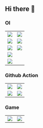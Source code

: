 ## Hi there 👋
### OI

<table>
  <tr>
    <td>
      <a href="https://github.com/OIerKimi/PPTs-in-OI">
        <img align="center" src="https://github-readme-stats.vercel.app/api/pin/?username=OIerKimi&repo=PPTs-in-OI&show_owner=true" />
      </a>
    </td>
    <td>
      <a href="https://github.com/OIerKimi/OI">
        <img align="center" src="https://github-readme-stats.vercel.app/api/pin/?username=OIerKimi&repo=OI&show_owner=true" />
      </a>
    </td>
  </tr>
  <tr>
    <td>
      <a href="https://github.com/OIerKimi/OI-Test">
        <img align="center" src="https://github-readme-stats.vercel.app/api/pin/?username=OIerKimi&repo=OI-Test&show_owner=true" />
      </a>
    </td>
    <td>
      <a href="https://github.com/OIerKimi/OI-Contest">
        <img align="center" src="https://github-readme-stats.vercel.app/api/pin/?username=OIerKimi&repo=OI-Contest&show_owner=true" />
      </a>
    </td>
  </tr>
  <tr>
    <td>
      <a href="https://github.com/OIerKimi/GraphEditorEN">
        <img align="center" src="https://github-readme-stats.vercel.app/api/pin/?username=OIerKimi&repo=GraphEditorEN&show_owner=true" />
      </a>
    </td>
    <td>
      <a href="https://github.com/OIerKimi/GraphEditorZH">
        <img align="center" src="https://github-readme-stats.vercel.app/api/pin/?username=OIerKimi&repo=GraphEditorZH&show_owner=true" />
      </a>
    </td>
  </tr>
  <tr>
    <td>
      <a href="https://github.com/OIerKimi/Luogu-Payment">
        <img align="center" src="https://github-readme-stats.vercel.app/api/pin/?username=OIerKimi&repo=Luogu-Payment&show_owner=true" />
      </a>
    </td>
  </tr>
  <td>
      <a href="https://github.com/OIerKimi/OI-Wiki">
        <img align="center" src="https://github-readme-stats.vercel.app/api/pin/?username=OIerKimi&repo=OI-Wiki&show_owner=true" />
      </a>
    </td>
  </tr>
</table>

### Github Action

<table>
  <tr>
    <td>
      <a href="https://github.com/OIerKimi/GreenhubLicence">
        <img align="center" src="https://github-readme-stats.vercel.app/api/pin/?username=OIerKimi&repo=GreenhubLicence&show_owner=true" />
      </a>
    </td>
    <td>
      <a href="https://github.com/OIerKimi/memorandum">
        <img align="center" src="https://github-readme-stats.vercel.app/api/pin/?username=OIerKimi&repo=memorandum&show_owner=true" />
      </a>
    </td>
  </tr>
  <tr>
    <td>
      <a href="https://github.com/OIerKimi/Chat">
        <img align="center" src="https://github-readme-stats.vercel.app/api/pin/?username=OIerKimi&repo=Chat&show_owner=true" />
      </a>
    </td>
    <td>
      <a href="https://github.com/OIerKimi/Hydrooj">
        <img align="center" src="https://github-readme-stats.vercel.app/api/pin/?username=OIerKimi&repo=Hydrooj&show_owner=true" />
      </a>
    </td>
  </tr>
</table>

### Game

<table>
  <tr>
    <td>
      <a href="https://github.com/OIerKimi/dino">
        <img align="center" src="https://github-readme-stats.vercel.app/api/pin/?username=OIerKimi&repo=dino&show_owner=true" />
      </a>
    </td>
    <td>
      <a href="https://github.com/OIerKimi/Wind">
        <img align="center" src="https://github-readme-stats.vercel.app/api/pin/?username=OIerKimi&repo=Wind&show_owner=true" />
      </a>
    </td>
  </tr>
</table>
